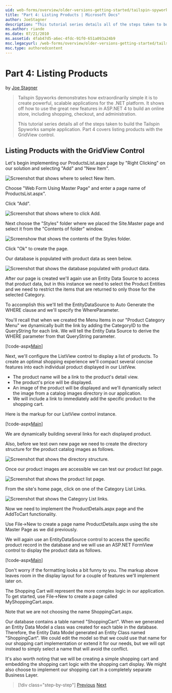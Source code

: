 ```yaml
---
uid: web-forms/overview/older-versions-getting-started/tailspin-spyworks/tailspin-spyworks-part-4
title: "Part 4: Listing Products | Microsoft Docs"
author: JoeStagner
description: "This tutorial series details all of the steps taken to build the Tailspin Spyworks sample application. Part 4 covers listing products with the GridView contr..."
ms.author: riande
ms.date: 07/21/2010
ms.assetid: 4fab47d5-a6ec-4fdc-91f0-651a093a24b9
msc.legacyurl: /web-forms/overview/older-versions-getting-started/tailspin-spyworks/tailspin-spyworks-part-4
msc.type: authoredcontent
---
```

# Part 4: Listing Products

by [Joe Stagner](https://github.com/JoeStagner)

> Tailspin Spyworks demonstrates how extraordinarily simple it is to create powerful, scalable applications for the .NET platform. It shows off how to use the great new features in ASP.NET 4 to build an online store, including shopping, checkout, and administration.
> 
> This tutorial series details all of the steps taken to build the Tailspin Spyworks sample application. Part 4 covers listing products with the GridView control.

## <a id="_Toc260221670"></a>  Listing Products with the GridView Control

Let's begin implementing our ProductsList.aspx page by "Right Clicking" on our solution and selecting "Add" and "New Item".

![Screenshot that shows where to select New Item.](tailspin-spyworks-part-4/_static/image1.jpg)

Choose "Web Form Using Master Page" and enter a page name of ProductsList.aspx".

Click "Add".

![Screenshot that shows where to click Add.](tailspin-spyworks-part-4/_static/image2.jpg)

Next choose the "Styles" folder where we placed the Site.Master page and select it from the "Contents of folder" window.

![Screenshow that shows the contents of the Styles folder.](tailspin-spyworks-part-4/_static/image3.jpg)

Click "Ok" to create the page.

Our database is populated with product data as seen below.

![Screenshot that shows the database populated with product data.](tailspin-spyworks-part-4/_static/image4.jpg)

After our page is created we'll again use an Entity Data Source to access that product data, but in this instance we need to select the Product Entities and we need to restrict the items that are returned to only those for the selected Category.

To accomplish this we'll tell the EntityDataSource to Auto Generate the WHERE clause and we'll specify the WhereParameter.

You'll recall that when we created the Menu Items in our "Product Category Menu" we dynamically built the link by adding the CategoryID to the QueryString for each link. We will tell the Entity Data Source to derive the WHERE parameter from that QueryString parameter.

[!code-aspx[Main](tailspin-spyworks-part-4/samples/sample1.aspx)]

Next, we'll configure the ListView control to display a list of products. To create an optimal shopping experience we'll compact several concise features into each individual product displayed in our ListVew.

- The product name will be a link to the product's detail view.
- The product's price will be displayed.
- An image of the product will be displayed and we'll dynamically select the image from a catalog images directory in our application.
- We will include a link to immediately add the specific product to the shopping cart.

Here is the markup for our ListView control instance.

[!code-aspx[Main](tailspin-spyworks-part-4/samples/sample2.aspx)]

We are dynamically building several links for each displayed product.

Also, before we test own new page we need to create the directory structure for the product catalog images as follows.

![Screenshot that shows the directory structure.](tailspin-spyworks-part-4/_static/image1.png)

Once our product images are accessible we can test our product list page.

![Screenshot that shows the product list page.](tailspin-spyworks-part-4/_static/image5.jpg)

From the site's home page, click on one of the Category List Links.

![Screenshot that shows the Category List links.](tailspin-spyworks-part-4/_static/image6.jpg)

Now we need to implement the ProductDetails.aspx page and the AddToCart functionality.

Use File-&gt;New to create a page name ProductDetails.aspx using the site Master Page as we did previously.

We will again use an EntityDataSource control to access the specific product record in the database and we will use an ASP.NET FormView control to display the product data as follows.

[!code-aspx[Main](tailspin-spyworks-part-4/samples/sample3.aspx)]

Don't worry if the formatting looks a bit funny to you. The markup above leaves room in the display layout for a couple of features we'll implement later on.

The Shopping Cart will represent the more complex logic in our application. To get started, use File-&gt;New to create a page called MyShoppingCart.aspx.

Note that we are not choosing the name ShoppingCart.aspx.

Our database contains a table named "ShoppingCart". When we generated an Entity Data Model a class was created for each table in the database. Therefore, the Entity Data Model generated an Entity Class named "ShoppingCart". We could edit the model so that we could use that name for our shopping cart implementation or extend it for our needs, but we will opt instead to simply select a name that will avoid the conflict.

It's also worth noting that we will be creating a simple shopping cart and embedding the shopping cart logic with the shopping cart display. We might also choose to implement our shopping cart in a completely separate Business Layer.

> [!div class="step-by-step"]
> [Previous](tailspin-spyworks-part-3.md)
> [Next](tailspin-spyworks-part-5.md)
